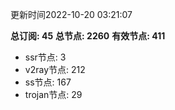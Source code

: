 更新时间2022-10-20 03:21:07

**总订阅: 45**
**总节点: 2260**
**有效节点: 411**
- ssr节点: 3
- v2ray节点: 212
- ss节点: 167
- trojan节点: 29
